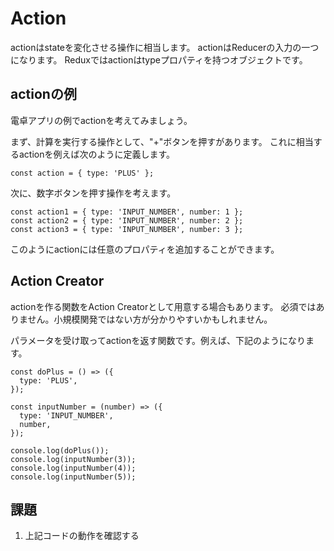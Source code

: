 # Action

actionはstateを変化させる操作に相当します。
actionはReducerの入力の一つになります。
Reduxではactionはtypeプロパティを持つオブジェクトです。

## actionの例

電卓アプリの例でactionを考えてみましょう。

まず、計算を実行する操作として、"+"ボタンを押すがあります。
これに相当するactionを例えば次のように定義します。

```
const action = { type: 'PLUS' };
```

次に、数字ボタンを押す操作を考えます。

```
const action1 = { type: 'INPUT_NUMBER', number: 1 };
const action2 = { type: 'INPUT_NUMBER', number: 2 };
const action3 = { type: 'INPUT_NUMBER', number: 3 };
```

このようにactionには任意のプロパティを追加することができます。

## Action Creator

actionを作る関数をAction Creatorとして用意する場合もあります。
必須ではありません。小規模関発ではない方が分かりやすいかもしれません。

パラメータを受け取ってactionを返す関数です。例えば、下記のようになります。

```
const doPlus = () => ({
  type: 'PLUS',
});

const inputNumber = (number) => ({
  type: 'INPUT_NUMBER',
  number,
});

console.log(doPlus());
console.log(inputNumber(3));
console.log(inputNumber(4));
console.log(inputNumber(5));
```

## 課題

1. 上記コードの動作を確認する
